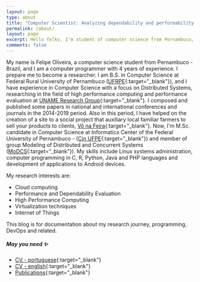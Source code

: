 ```yaml
---
layout: page
type: about
title: "Computer Scientist: Analyzing dependability and performability in distributed systems to improve the quality of service"
permalink: /about/
layout: page
excerpt: Hello folks, I'm student of computer science from Pernambuco, Brazil. This blog is for documentation about my research journey,  programming and related.
comments: false
---
```



My name is Felipe Oliveira, a computer science student from Pernambuco - Brazil, and I am a computer programmer with 4 years of experience. I prepare me to become a researcher. I am B.S. in Computer Science at Federal Rural University of Pernambuco ([UFRPE](http://www.ufrpe.br/){:target="_blank"}), and I have experience in Computer Science with a focus on Distributed Systems, researching in the field of high performance computing and performance evaluation at [UNAME Research Group](https:uname.group){:target="_blank"}. I composed and published some papers in national and international conferences and journals in the 2014-2019 period. Also in this period, I have helped on the creation of a site to a social project that auxiliary local familiar farmers to sell your products to clients, [Vô na Feira](http://app.uag.ufrpe.br/vonafeira/){:target="_blank"}. Now, I'm M.Sc. candidate in Computer Science at Informatics Center of the Federal University of Pernambuco - ([Cin UFPE](https://www.cin.ufpe.br){:target="_blank"}) and member of group Modeling of Distributed and Concurrent Systems ([MoDCS](http://www.modcs.org/){:target="_blank"}). My skills include Linux systems administration, computer programming in C, R, Python, Java and PHP languages and development of applications to Android devices.

My research interests are:

- Cloud computing
- Performance and Dependability Evaluation
- High Performance Computing
- Virtualization techniques
- Internet of Things

This blog is for documentation about my research journey,  programming, DevOps and related.



##### May you need ✨

- [CV - portuguese](http://lattes.cnpq.br/5171703682108065){:target="_blank"}
- [CV - english](http://buscatextual.cnpq.br/buscatextual/visualizacv.do?id=K4338903Z2&idiomaExibicao=2){:target="_blank"}
- [Publications](https://scholar.google.com/citations?user=HQJPq-8AAAAJ&hl=en){:target="_blank"}
